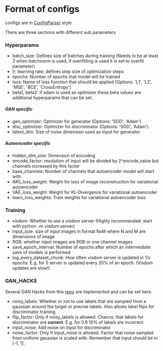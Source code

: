 # Format of configs
configs are in [ConfigParser](https://docs.python.org/3/library/configparser.html) style

There are three sections with different sub parameters
### Hyperparams
 - batch_size: Defines size of batches during training (Needs to be at least 2 when batchnorm is used, if overfitting is used it is set to overfit parameter)
 - lr: learning rate; defines step size of optimization steps
 - epochs: Number of epochs that model will be trained
 - loss: Name of loss function that should be applied (Options: 'L1', 'L2', 'MSE', 'BCE', 'CrossEntropy')
 - beta1, beta2: If adam is used as optimizer these beta values are additional hyperparams that can be set.
##### GAN specific
 - gen_optimizer: Optimizer for generator (Options: 'SGD', 'Adam')
 - disc_optimizer: Optimizer for discriminator (Options: 'SGD', 'Adam')
 - latent_dim: Size of noise dimension used as input for generator
##### Autoencoder specific
 - hidden_dim_size: Dimension of encoding
 - encode_factor: resolution of input will be divided by 2^encode_value but channels increased by this factor
 - base_channels: Number of channels that autoencoder model will start with
 - IMG_loss_weight: Weight for loss of image reconstruction for variational autoencoder
 - VAE_loss_weight: Weight for KL-Divergence for variational autoencoder
 - learn_loss_weights: Train weights for variational autoencoder loss
 
### Training
 - visdom: Whether to use a visdom server (Highly recommended: start with python -m visdom.server)
 - input_size: size of input images in format NxM where N and M are dimensions of image
 - RGB: whether input images are RGB or one channel images
 - save_epoch_interval: Number of epochs after which an intermediate save of models is performed
 - log_every_dataset_chunk: How often visdom server is updated in 1/x epochs. E.g. for 5 server is updated every 20% of an epoch. (Visdom updates are slow!)
 
### GAN_HACKS
Several GAN Hacks from this [repo](https://github.com/soumith/ganhacks) are implemented and can be set here.
 - noisy_labels: Whether or not to use labels that are sampled from a gaussian around the target or precise labels. Also allows label flips for discriminator training
 - flip_factor: Only if noisy_labels is allowed. Chance, that labels for discriminator are <b>correct</b>. E.g. for 0.9 10% of labels are incorrect.
 - input_noise: Add noise on input for discriminator
 - noise_factor: Only if input_noise is allowed. Factor that noise sampled from uniform gaussian is scaled with. Remember that input should be in [-1, 1].